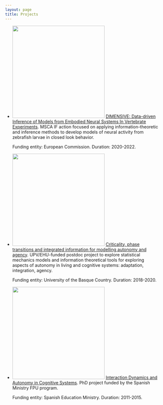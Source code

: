 ```yaml
---
layout: page
title: Projects
---
```


<ul class="posts">
<li itemscope>
    <a href="/projects/msca.html"><img src="{{ site.github.url }}/assets/img/dimensive-sussex.png" height="300"></a>
    <a href="/projects/msca.html">DIMENSIVE: Data-driven Inference of Models from Embodied Neural Systems In Vertebrate Experiments</a>. MSCA IF action focused on applying information-theoretic and inference methods to develop models of neural activity from zebrafish larvae in closed look behavior.
  <p class="post-date"><span>Funding entity: European Commission. Duration: 2020-2022.</span></p>
</li>

<li itemscope>
    <a href="/projects/ehu.html"><img src="{{ site.github.url }}/assets/img/ehu-project.png" height="300"></a>
    <a href="/projects/ehu.html">Criticality, phase transitions and integrated information for modelling autonomy and agency</a>. UPV/EHU-funded postdoc project to explore statistical mechanics models and information theoretical tools for exploring aspects of autonomy in living and cognitive systems: adaptation, integration, agency.
  <p class="post-date"><span>Funding entity: University of the Basque Country. Duration: 2018-2020.</span></p>
</li>

<li itemscope>
    <a href="/projects/phd.html"><img src="{{ site.github.url }}/assets/img/uz-project.png" height="300"></a>
    <a href="/projects/phd.html">Interaction Dynamics and Autonomy in Cognitive Systems</a>. PhD project funded by the Spanish Ministry FPU program.
  <p class="post-date"><span>Funding entity: Spanish Education Ministry. Duration: 2011-2015.</span></p>
</li>
</ul>
